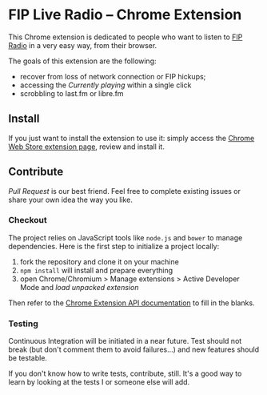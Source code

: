 # FIP Live Radio – Chrome Extension

This Chrome extension is dedicated to people who want to listen to
[FIP Radio](http://www.fipradio.fr/) in a very easy way, from their browser.

The goals of this extension are the following:
- recover from loss of network connection or FIP hickups;
- accessing the *Currently playing* within a single click
- scrobbling to last.fm or libre.fm

## Install

If you just want to install the extension to use it:
simply access the [Chrome Web Store extension page](https://chrome.google.com/webstore/detail/fip-live-radio/fnhlecpfnocgmmmghkjcipmhdpmpddii),
review and install it.

## Contribute

*Pull Request* is our best friend.
Feel free to complete existing issues or share your own idea the way you like.

### Checkout

The project relies on JavaScript tools like `node.js` and `bower` to manage dependencies.
Here is the first step to initialize a project locally:
1. fork the repository and clone it on your machine
1. `npm install` will install and prepare everything
1. open Chrome/Chromium > Manage extensions > Active Developer Mode and *load unpacked extension*

Then refer to the [Chrome Extension API documentation](http://developer.chrome.com/extensions/) to fill in the blanks.

### Testing

Continuous Integration will be initiated in a near future.
Test should not break (but don't comment them to avoid failures...) and new features should be testable.

If you don't know how to write tests, contribute, still. It's a good way to learn by looking at the tests I or someone
else will add.